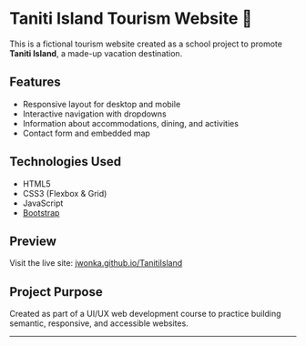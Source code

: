 # Taniti Island Tourism Website 🌴

This is a fictional tourism website created as a school project to promote **Taniti Island**, a made-up vacation destination.

## Features

- Responsive layout for desktop and mobile
- Interactive navigation with dropdowns
- Information about accommodations, dining, and activities
- Contact form and embedded map

## Technologies Used

- HTML5
- CSS3 (Flexbox & Grid)
- JavaScript
- [Bootstrap](https://getbootstrap.com/)

## Preview

Visit the live site: [jwonka.github.io/TanitiIsland](https://jwonka.github.io/TanitiIsland/)

## Project Purpose

Created as part of a UI/UX web development course to practice building semantic, responsive, and accessible websites.

---
